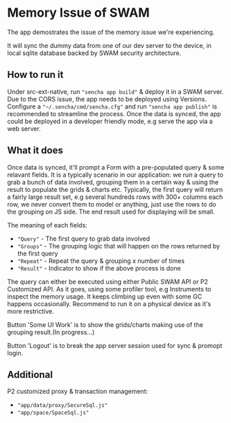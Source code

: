 # Memory Issue of SWAM

The app demostrates the issue of the memory issue we're experiencing.

It will sync the dummy data from one of our dev server to the device, in local sqlite database backed by SWAM security architecture.

## How to run it
Under src-ext-native, run `"sencha app build"` & deploy it in a SWAM server. Due to the CORS issue, the app needs to be deployed using Versions. Configure a `"~/.sencha/cmd/sencha.cfg"` and run `"sencha app publish"` is recommended to streamline the process. Once the data is synced, the app could be deployed in a developer friendly mode, e.g serve the app via a web server.

## What it does
Once data is synced, it'll prompt a Form with a pre-populated query & some relavant fields. It is a typically scenario in our application: we run a query to grab a bunch of data involved, grouping them in a certain way & using the result to populate the grids & charts etc. Typically, the first query will return a fairly large result set, e.g several hundreds rows with 300+ columns each row, we never convert them to model or anything, just use the rows to do the grouping on JS side. The end result used for displaying will be small.

The meaning of each fields:
- `"Query"` - The first query to grab data involved
- `"Groups"` - The grouping logic that will happen on the rows returned by the first query
- `"Repeat"` - Repeat the query & grouping x number of times
- `"Result"` - Indicator to show if the above process is done

The query can either be executed using either Public SWAM API or P2 Customized API. As it goes, using some profiler tool, e.g Instruments to inspect the memory usage. It keeps climbing up even with some GC happens occasionally. Recommend to run it on a physical device as it's more restrictive.

Button 'Some UI Work' is to show the grids/charts making use of the grouping result.(In progress...)

Button 'Logout' is to break the app server session used for sync & promopt login.

## Additional
P2 customized proxy & transaction management:
- `"app/data/proxy/SecureSql.js"`
- `"app/space/SpaceSql.js"`